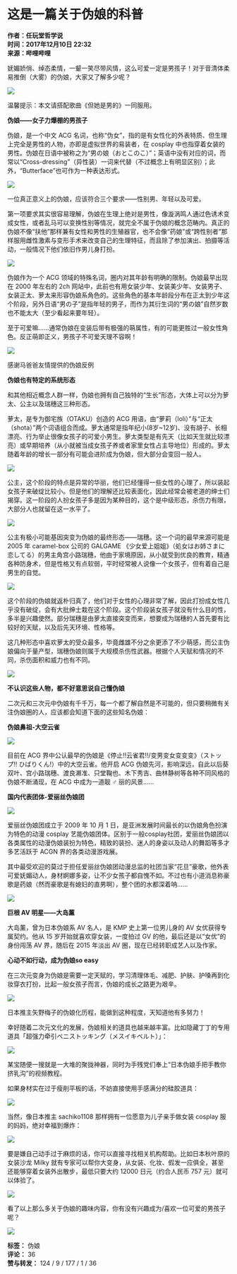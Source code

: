 # 这是一篇关于伪娘的科普

**作者：任玩堂哲学说**  
**时间：2017年12月10日 22:32**  
**来源：哔哩哔哩**  

妩媚娇俏、绰态柔情，一颦一笑尽带风情，这么可爱一定是男孩子！对于音清体柔易推倒（大雾）的伪娘，大家又了解多少呢？

![](//i0.hdslb.com/bfs/article/fd6fc8c6e38a6c4cc7b5e637aab5b8d81a606b9f.jpg@1100w.webp)

温馨提示：本文请搭配歌曲《但她是男的》一同服用。

**伪娘——女子力爆棚的男孩子**

伪娘，是一个中文 ACG 名词，也称“伪女”，指的是有女性化的外表特质、但生理上完全是男性的人物，亦即是虚拟世界的易装者，在 cosplay 中也指穿着女装的男性。伪娘在日语中被称之为“男の娘（おとこのこ）”；英语中没有对应的词，而常以“Cross-dressing”（异性装）一词来代替（不过概念上有明显区别）；此外，“Butterface”也可作为一种表达形式。

![](//i0.hdslb.com/bfs/article/501bdc7033892b01e40a08c7934f8651050e4b0b.jpg@1192w.webp)

一位真正意义上的伪娘，应该符合三个要求——性别男、年轻以及可爱。

第一项要求其实很容易理解，伪娘在生理上绝对是男性，像漩涡鸣人通过色诱术变成女性，或者乱马可以变换性别等情况，就完全不属于伪娘的概念范畴内。真正的伪娘不像“扶他”那样兼有女性和男性的生殖器官，也不会像“药娘”或“跨性别者”那样服用雌性激素与变形手术来改变自己的生理特征，而且除了参加演出、拍摄等活动，一般情况下他们依旧作男儿身打扮。

![](//i0.hdslb.com/bfs/article/268430b3f542c5810deb9a40556c3ad2b6e2a571.jpg@1192w_596h.webp)

伪娘作为一个 ACG 领域的特殊名词，圈内对其年龄有明确的限制。伪娘最早出现在 2000 年左右的 2ch 网站中，此前也有用女装少年、女装美少年、女装男子、女装正太、萝太来形容伪娘系角色的。这些角色的基本年龄段分布在正太到少年这个阶段，另外日语“男の子”是指年轻的男子，而作为其衍生词的“男の娘”自然岁数也不能太大（至少看起来要年轻）。

至于可爱嘛……通常伪娘在变装后带有极强的萌属性，有的可能更胜过一般女性角色。反正萌即正义，男孩子不可爱天理不容啊！

![](//i0.hdslb.com/bfs/article/6b3b927498a79b110cbf71b08c6e93ee42010aa3.jpg@678w_1074h.webp)

感谢马爸爸友情提供的伪娘反例

**伪娘也有特定的系统形态**

和其他相近概念人群一样，伪娘也拥有自己独特的“生长”形态，大体上可以分为萝太、公主以及瑞穗这三种形态。

萝太，是专为御宅族（OTAKU）创造的 ACG 用语，由“萝莉（loli）”与“正太（shota）”两个词语组合而成。萝太通常是指年纪小(8岁~12岁)、没有胡子、长相漂亮、行为举止很像女孩子的可爱小男生。萝太类型是有先天（比如天生就比较漂亮）或早期培养（从小就被当成女孩子养或者家里女性占主导地位）形成的。萝太随着年龄的增长一部分有可能会进阶成为伪娘，但大部分会变回一般人。

![](//i0.hdslb.com/bfs/article/990320f18d300815dc7fd858f698756f0f5c21a9.jpg@1192w.webp)

公主，这个阶段的特点是异常的华丽，他们已经懂得一些女性的心理了，所以装起女孩子来破绽比较小。但是他们的理解还比较表面化，因此经常会被老道的绅士们揭穿。这一阶段的人扮女孩子多是因为某种目的，这个是中级形态，杀伤力有限，大部分人也就留在这一水平了。

![](//i0.hdslb.com/bfs/article/f1220d931365bc0d6371f2daf195e83bdfadd8a8.jpg@1192w.webp)

公主有极小可能基因突变为伪娘的最终形态——瑞穗。这一个词的最早来源可能是 2005 年 caramel-box 公司的 GALGAME 《少女爱上姐姐》（処女はお姉さまに恋してる）的男主角宫小路瑞穗，他由于家境原因，从小就受到优良的教育，精通各种防身术，但是性格又有点软弱，平时经常被人说像一个女孩子，但有着自己是男生的自觉。

![](//i0.hdslb.com/bfs/article/341fd03ef940bc686ced6ee2718b78d3348c0a3d.jpg@1192w.webp)

这个阶段的伪娘就返朴归真了，他们对于女性的心理非常了解，因此打扮成女性几乎没有破绽，会有大批绅士栽在这个阶段。这个阶段装女孩子就没有什么目的性，多半是兴趣使然。部分瑞穗是由萝太直接突变而来，想要成为瑞穗的人首先要有比较好的天赋，以及后先天环境、性格等。

这几种形态中喜欢萝太的受众最多，毕竟雌雄不分之余更添了不少萌感，而公主伪娘偏向于量产型，瑞穗伪娘则属于大规模杀伤性武器。根据个人天赋和情况的不同，杀伤面积和威力也有不同。

![](//i0.hdslb.com/bfs/article/2093d9cb5e7e1475c4b214eed8c216e04601833e.jpg@520w_520h.webp)

**不认识这些人物，都不好意思说自己懂伪娘**

二次元和三次元中伪娘有千千万，每一个都了解自然是不可能的，但只要稍微有关注伪娘圈的人，应该都会知道下面的这些知名伪娘：

**伪娘鼻祖-大空云雀**

![](//i0.hdslb.com/bfs/article/51b8e2954a581bc983dd8f5101431aae8fdf622a.jpg@1192w.webp)

目前在 ACG 界中公认最早的伪娘是《停止!!云雀君!!/变男变女变变变》（ストップ!! ひばりくん!）中的大空云雀。他开启 ACG 伪娘先河，影响深远，自此以后葵双叶、宫小路瑞穗、渡良濑准、只堂鞠也、木下秀吉、曲林静树等各种不同风格的伪娘不断涌现，在 ACG 中成为一道靓 ♂ 丽的风景……

**国内代表团体-爱丽丝伪娘团**

![](//i0.hdslb.com/bfs/article/a30e6adb88211cf2eb321cb3ead66a175e8a3313.jpg@1192w.webp)

爱丽丝伪娘团成立于 2009 年 10 月 1 日，是亚洲发展时间最长的以伪娘角色扮演为特色的动漫 cosplay 艺能伪娘团体。区别于一般cosplay社团，爱丽丝伪娘团以各类属性的动漫伪娘装扮为特色，精致的装扮、迷人的身姿以及动人的舞蹈等多才多艺活跃于 ACGN 界的各类动漫游戏展。

其中最受欢迎的莫过于担任爱丽丝伪娘团动漫总监的社团当家“花旦”豪歌，他外表可爱妩媚动人，身材婀娜多姿，让不少女孩子都自愧不如。不过也有小道消息称豪歌是药娘（然而豪歌是有媳妇的直男啊），整个团的水都深着呐……

![](//i0.hdslb.com/bfs/article/1794889ecd29151b5c7ce9fac825cabf0c7adfbe.jpg@1192w.webp)

**巨根 AV 明星——大岛薰**

大岛薰，曾为日本伪娘系 AV 名人，是 KMP 史上第一位男儿身的 AV 女优获得专属契约。他从 15 岁开始就喜欢穿女装，一度拍过 GV 的他，最后还是以“女优”的身份闯荡 AV 界，随后在 2015 年淡出 AV 圈，现在已经转职成艺人以及作家。

**心动不如行动，成为伪娘so easy**

在三次元变身为伪娘是需要一定天赋的，学习清理体毛、减肥、护肤、护嗓再到化妆穿衣打扮，比起一般女孩子而言，伪娘的成长之路更为艰辛。

![](//i0.hdslb.com/bfs/article/bff09901cb8a05c292cac1f1084c17495e886744.jpg@1192w_894h.webp)

日本推主矢野梅子的伪娘化历程，能做到这种程度，天知道他有多努力！

幸好随着二次元文化的发展，伪娘相关的道具也越来越丰富。比如隐藏丁丁的专用道具「超强力牵引ペニストッキング（メスイキベルト）」：

![](//i0.hdslb.com/bfs/article/54bd0f697bc786ee842bc6854ac68d4df6dc9d40.jpg@1192w_1192h.webp)

某宝随便一搜就是一大堆的聚拢神器，同时为手残党们奉上“日本伪娘手把手教你挤乳沟”的视频教程。

如果身材实在过于瘦削平板的话，不妨直接使用手感满分的硅胶道具：

![](//i0.hdslb.com/bfs/article/14bf573073c9cba0e9a28c1e15cc3dea5f02c577.jpg@1192w.webp)

当然，像日本推主 sachiko1108 那样拥有一位愿意为儿子亲手做女装 cosplay 服的妈妈，绝对幸福到爆炸：

![](//i0.hdslb.com/bfs/article/a3958c90fd1933d42b3db2708cf177fefe1d7555.jpg@1192w.webp)

要是嫌自己动手过于麻烦的话，你可以直接寻找相关机构帮助。比如日本秋叶原的女装沙龙 Milky 就有专家可以帮你大变身，从女装、化妆、假发一应俱全，甚至还能够穿着女装外出散步，最低只要大约 12000 日元（约合人民币 757 元）就可以体验了。

![](//i0.hdslb.com/bfs/article/32de08a0ac53f122874a9335ee0c4c2c797ad6d6.jpg@1192w.webp)

看了以上那么多关于伪娘的趣味内容，你有没有兴趣成为/喜欢一位可爱的男孩子呢？

![](//i0.hdslb.com/bfs/article/79508a098edcd7f52deaed77f1f0b1f77b354e82.jpg@600w_600h.webp)

**标签：** 伪娘  
**评论：** 36  
**赞与转发：** 124 / 9 / 177 / 1 / 36  